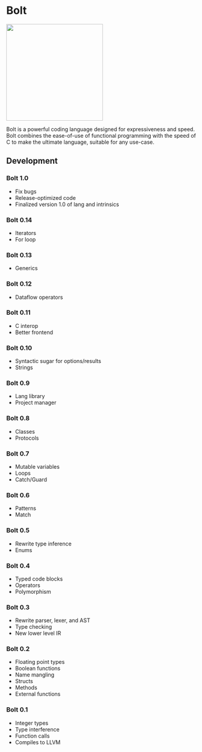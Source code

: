 # Bolt

<img src="https://github.com/pallyj/boltcc/blob/main/assets/logo.svg?raw=true" width="256" height="256"/>

Bolt is a powerful coding language designed for expressiveness and speed. Bolt combines the ease-of-use of functional programming with the speed of C to make the ultimate language, suitable for any use-case.

## Development

### Bolt 1.0

- Fix bugs
- Release-optimized code
- Finalized version 1.0 of lang and intrinsics

### Bolt 0.14

- Iterators
- For loop

### Bolt 0.13

- Generics

### Bolt 0.12

- Dataflow operators

### Bolt 0.11

- C interop
- Better frontend

### Bolt 0.10

- Syntactic sugar for options/results
- Strings

### Bolt 0.9

- Lang library
- Project manager

### Bolt 0.8

- Classes
- Protocols

### Bolt 0.7

- Mutable variables
- Loops
- Catch/Guard

### Bolt 0.6

- Patterns
- Match

### Bolt 0.5

- Rewrite type inference
- Enums

### Bolt 0.4

- Typed code blocks
- Operators
- Polymorphism

### Bolt 0.3

- Rewrite parser, lexer, and AST
- Type checking
- New lower level IR

### Bolt 0.2

- Floating point types
- Boolean functions
- Name mangling
- Structs
- Methods
- External functions

### Bolt 0.1

- Integer types
- Type interference
- Function calls
- Compiles to LLVM